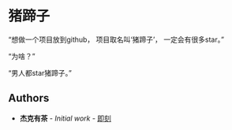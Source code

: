 # 猪蹄子

“想做一个项目放到github，
项目取名叫‘猪蹄子’，
一定会有很多star。”

“为啥？”

“男人都star猪蹄子。”

## Authors

* **杰克有茶** - *Initial work* - [即刻](https://m.okjike.com/originalPosts/5eeeb5cbbc84cc0018ee63f4?s=eyJ1IjoiNWI0MzM4ZTFhZjk1MjcwMDExNmNlN2FlIiwiZCI6MX0%3D)
